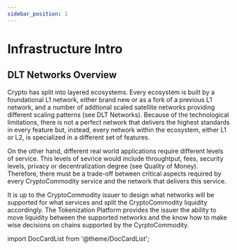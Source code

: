 ```yaml
---
sidebar_position: 1
---
```


# Infrastructure Intro


## DLT Networks Overview

Crypto has split into layered ecosystems. Every ecosystem is built by a foundational L1 network, either brand new or as a fork of a previous L1 network, and a number of addtional scaled satellite networks providing different scaling patterns (see DLT Networks). Because of the technological limitations, there is not a perfect network that delivers the highest standards in every feature but, instead, every network within the ecosystem, either L1 or L2, is specialized in a different set of features. 

On the other hand, different real world applications require different levels of service. This levels of sevrice would include throughtput, fees, security levels, privacy or decentralization degree (see Quality of Money). Therefore, there must be a trade-off between critical aspects required by every CryptoCommodity service and the network that delivers this service.

It is up to the CryptoCommodity issuer to design what networks will be supported for what services and split the CryptoCommodity liquidity accordingly. The Tokenization Platform provides the issuer the ability to move liquidity between the supported networks and the know how to make wise decisions on chains supported by the CyrptoCommodity.

import DocCardList from '@theme/DocCardList';

<DocCardList />